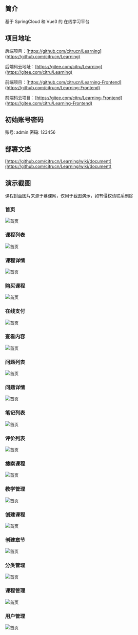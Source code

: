 ## 简介

基于 SpringCloud 和 Vue3 的 在线学习平台

## 项目地址

后端项目：[https://github.com/citrucn/Learning](https://github.com/citrucn/Learning)

后端码云地址：[https://gitee.com/citru/Learning](https://gitee.com/citru/Learning)

前端项目：[https://github.com/citrucn/Learning-Frontend](https://github.com/citrucn/Learning-Frontend)

前端码云项目：[https://gitee.com/citru/Learning-Frontend](https://gitee.com/citru/Learning-Frontend)

## 初始账号密码

账号: admin 密码: 123456

## 部署文档

[https://github.com/citrucn/Learning/wiki/document](https://github.com/citrucn/Learning/wiki/document)

## 演示截图

课程封面图片来源于慕课网，仅用于截图演示，如有侵权请联系删除

### 首页

![首页](screenshot/index.png)

### 课程列表

![首页](screenshot/course-list.png)

### 课程详情

![首页](screenshot/course-detail.png)

### 购买课程

![首页](screenshot/buy-course.png)

### 在线支付

![首页](screenshot/online-pay.png)

### 查看内容

![首页](screenshot/view-chapter.png)

### 问题列表

![首页](screenshot/question-list.png)

### 问题详情

![首页](screenshot/question-detail.png)

### 笔记列表

![首页](screenshot/note-list.png)

### 评价列表

![首页](screenshot/evaluation-list.png)

### 搜索课程

![首页](screenshot/search-course.png)

### 教学管理

![首页](screenshot/teaching-admin.png)

### 创建课程

![首页](screenshot/create-course.png)

### 创建章节

![首页](screenshot/create-chapter.png)

### 分类管理

![首页](screenshot/category-admin.png)

### 课程管理

![首页](screenshot/course-admin.png)

### 用户管理

![首页](screenshot/user-admin.png)

